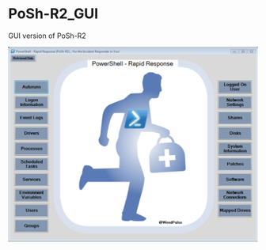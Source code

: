 # PoSh-R2_GUI
GUI version of PoSh-R2

![Alt text](https://github.com/WiredPulse/PoSh-R2_GUI/blob/master/Screenshots/Menu.png?raw=true "Optional Title")
